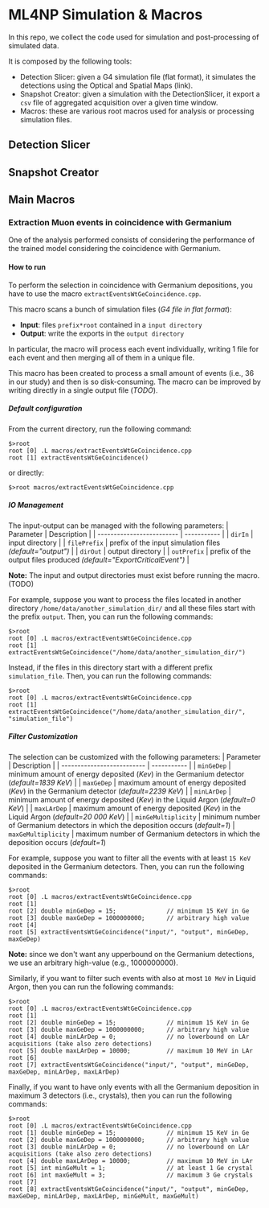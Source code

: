 # ML4NP Simulation & Macros
In this repo, we collect the code used for simulation and post-processing of simulated data.

It is composed by the following tools:
- Detection Slicer: given a G4 simulation file (flat format), it simulates the detections using the Optical and Spatial Maps (link).
- Snapshot Creator: given a simulation with the DetectionSlicer, it export a `csv` file of aggregated acquisition over a given time window.
- Macros: these are various root macros used for analysis or processing simulation files.

## Detection Slicer

## Snapshot Creator

## Main Macros
### Extraction Muon events in coincidence with Germanium
One of the analysis performed consists of considering the performance of the trained model considering the coincidence with Germanium.

#### How to run
To perform the selection in coincidence with Germanium depositions, you have to use the macro `extractEventsWtGeCoincidence.cpp`.

This macro scans a bunch of simulation files (*G4 file in flat format*):
- **Input**: files `prefix*root` contained in a `input directory`
- **Output**: write the exports in the `output directory`

In particular, the macro will process each event individually, writing 1 file for each event and then merging all of them in a unique file.

This macro has been created to process a small amount of events (i.e., 36 in our study) and then is so disk-consuming.
The macro can be improved by writing directly in a single output file (*TODO*).

##### Default configuration
From the current directory, run the following command:

```
$>root
root [0] .L macros/extractEventsWtGeCoincidence.cpp
root [1] extractEventsWtGeCoincidence()
```

or directly:

```
$>root macros/extractEventsWtGeCoincidence.cpp
```

##### IO Management 
The input-output can be managed with the following parameters:
|        Parameter          | Description |
| ------------------------- | ----------- |
| `dirIn`                   | input directory |
| `filePrefix`              | prefix of the input simulation files *(default="output")* |
| `dirOut`                  | output directory |
| `outPrefix`               | prefix of the output files produced *(default="ExportCriticalEvent")* |

**Note:** The input and output directories must exist before running the macro. (TODO)

For example, suppose you want to process the files located in another directory `/home/data/another_simulation_dir/` and all these files start with the prefix `output`.
Then, you can run the following commands:

```
$>root
root [0] .L macros/extractEventsWtGeCoincidence.cpp
root [1] extractEventsWtGeCoincidence("/home/data/another_simulation_dir/")
```

Instead, if the files in this directory start with a different prefix `simulation_file`.
Then, you can run the following commands:

```
$>root
root [0] .L macros/extractEventsWtGeCoincidence.cpp
root [1] extractEventsWtGeCoincidence("/home/data/another_simulation_dir/", "simulation_file")
```

##### Filter Customization
The selection can be customized with the following parameters:
|        Parameter           | Description |
| -------------------------- | ----------- |
| `minGeDep`                 | minimum amount of energy deposited (*Kev*) in the Germanium detector (*default=1839 KeV*) |
| `maxGeDep`                 | maximum amount of energy deposited (*Kev*) in the Germanium detector (*default=2239 KeV*) |
| `minLArDep`                | minimum amount of energy deposited (*Kev*) in the Liquid Argon (*default=0 KeV*) |
| `maxLArDep`                | maximum amount of energy deposited (*Kev*) in the Liquid Argon (*default=20 000 KeV*) |
| `minGeMultiplicity`        | minimum number of Germanium detectors in which the deposition occurs (*default=1*)
| `maxGeMultiplicity`        | maximum number of Germanium detectors in which the deposition occurs (*default=1*)

For example, suppose you want to filter all the events with at least `15 KeV` deposited in the Germanium detectors.
Then, you can run the following commands:

```
$>root
root [0] .L macros/extractEventsWtGeCoincidence.cpp
root [1]
root [2] double minGeDep = 15;              // minimum 15 KeV in Ge
root [3] double maxGeDep = 1000000000;      // arbitrary high value
root [4]
root [5] extractEventsWtGeCoincidence("input/", "output", minGeDep, maxGeDep)
```
**Note:** since we don't want any upperbound on the Germanium detections, we use an arbitrary high-value (e.g., 1000000000).

Similarly, if you want to filter such events with also at most `10 MeV` in Liquid Argon, then you can run the following commands:

```
$>root
root [0] .L macros/extractEventsWtGeCoincidence.cpp
root [1]
root [2] double minGeDep = 15;              // minimum 15 KeV in Ge
root [3] double maxGeDep = 1000000000;      // arbitrary high value
root [4] double minLArDep = 0;              // no lowerbound on LAr acquisitions (take also zero detections)
root [5] double maxLArDep = 10000;          // maximum 10 MeV in LAr
root [6]
root [7] extractEventsWtGeCoincidence("input/", "output", minGeDep, maxGeDep, minLArDep, maxLArDep)
```

Finally, if you want to have only events with all the Germanium deposition in maximum 3 detectors (i.e., crystals), then you can run the following commands:

```
$>root
root [0] .L macros/extractEventsWtGeCoincidence.cpp
root [1] double minGeDep = 15;              // minimum 15 KeV in Ge
root [2] double maxGeDep = 1000000000;      // arbitrary high value
root [3] double minLArDep = 0;              // no lowerbound on LAr acquisitions (take also zero detections)
root [4] double maxLArDep = 10000;          // maximum 10 MeV in LAr
root [5] int minGeMult = 1;                 // at least 1 Ge crystal
root [6] int maxGeMult = 3;                 // maximum 3 Ge crystals
root [7]
root [8] extractEventsWtGeCoincidence("input/", "output", minGeDep, maxGeDep, minLArDep, maxLArDep, minGeMult, maxGeMult)
```